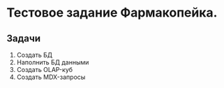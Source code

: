 # Тестовое задание Фармакопейка.

## Задачи
1) Создать БД
2) Наполнить БД данными
3) Создать OLAP-куб
4) Создать MDX-запросы
